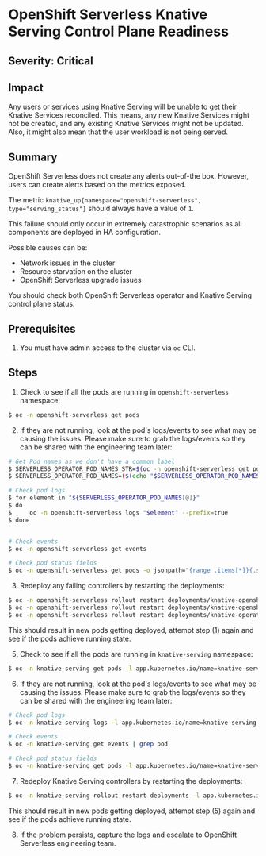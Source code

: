 # OpenShift Serverless Knative Serving Control Plane Readiness

## Severity: Critical

## Impact

Any users or services using Knative Serving will be unable to get their Knative Services reconciled.
This means, any new Knative Services might not be created, and any existing Knative Services might not be updated. Also, it might also mean that the user workload is not being served.

## Summary

OpenShift Serverless does not create any alerts out-of-the box. However, users can create alerts based on the metrics exposed.

The metric `knative_up{namespace="openshift-serverless", type="serving_status"}` should always have a value of `1`. 

This failure should only occur in extremely catastrophic scenarios as all components are deployed in HA configuration.

Possible causes can be:
- Network issues in the cluster
- Resource starvation on the cluster
- OpenShift Serverless upgrade issues

You should check both OpenShift Serverless operator and Knative Serving control plane status.

## Prerequisites

1. You must have admin access to the cluster via `oc` CLI.

## Steps

1. Check to see if all the pods are running in `openshift-serverless` namespace:

```bash
$ oc -n openshift-serverless get pods
```

2. If they are not running, look at the pod's logs/events to see what may be causing the issues. Please make sure to grab the logs/events so they can be shared with the engineering team later:

```bash
# Get Pod names as we don't have a common label
$ SERVERLESS_OPERATOR_POD_NAMES_STR=$(oc -n openshift-serverless get pods --template '{{range .items}}{{.metadata.name}}{{" "}}{{end}}')
$ SERVERLESS_OPERATOR_POD_NAMES=($(echo "$SERVERLESS_OPERATOR_POD_NAMES_STR" | tr ' ' '\n'))

# Check pod logs
$ for element in "${SERVERLESS_OPERATOR_POD_NAMES[@]}"
$ do
$     oc -n openshift-serverless logs "$element" --prefix=true
$ done


# Check events 
$ oc -n openshift-serverless get events

# Check pod status fields
$ oc -n openshift-serverless get pods -o jsonpath="{range .items[*]}{.status}{\"\n\n\"}{end}" 
```

3. Redeploy any failing controllers by restarting the deployments:

```bash
$ oc -n openshift-serverless rollout restart deployments/knative-openshift
$ oc -n openshift-serverless rollout restart deployments/knative-openshift-ingress
$ oc -n openshift-serverless rollout restart deployments/knative-operator-webhook
```

This should result in new pods getting deployed, attempt step (1) again and see if the pods achieve running state.

5. Check to see if all the pods are running in `knative-serving` namespace:

```bash
$ oc -n knative-serving get pods -l app.kubernetes.io/name=knative-serving
``` 

6. If they are not running, look at the pod's logs/events to see what may be causing the issues. Please make sure to grab the logs/events so they can be shared with the engineering team later:

```bash
# Check pod logs 
$ oc -n knative-serving logs -l app.kubernetes.io/name=knative-serving --prefix=true

# Check events 
$ oc -n knative-serving get events | grep pod

# Check pod status fields
$ oc -n knative-serving get pods -l app.kubernetes.io/name=knative-serving -o jsonpath="{range .items[*]}{.status}{\"\n\n\"}{end}"
```

7. Redeploy Knative Serving controllers by restarting the deployments:

```bash
$ oc -n knative-serving rollout restart deployments -l app.kubernetes.io/name=knative-serving
```

This should result in new pods getting deployed, attempt step (5) again and see if the pods achieve running state.

8. If the problem persists, capture the logs and escalate to OpenShift Serverless engineering team.


